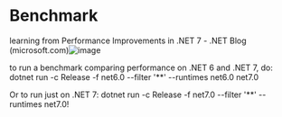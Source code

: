 # Benchmark
learning from Performance Improvements in .NET 7 - .NET Blog (microsoft.com)![image](https://github.com/SitongChe/Benchmark/assets/12755002/8f7359a8-d4b0-427f-ba68-84874b61b486)


to run a benchmark comparing performance on .NET 6 and .NET 7, do:
dotnet run -c Release -f net6.0 --filter '**' --runtimes net6.0 net7.0

Or to run just on .NET 7:
dotnet run -c Release -f net7.0 --filter '**' --runtimes net7.0!
